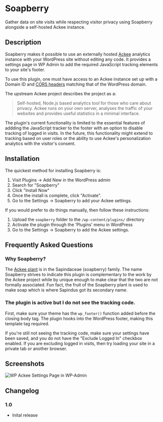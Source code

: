 # Soapberry 

Gather data on site visits while respecting visitor privacy using Soapberry alongside a self-hosted Ackee instance.

## Description 

Soapberry makes it possible to use an externally hosted [Ackee](https://ackee.electerious.com/) analytics instance with your WordPress site without editing any code. It provides a settings page in WP Admin to add the required JavaScript tracking elements to your site's footer. 

To use this plugin, one must have access to an Ackee instance set up with a Domain ID and [CORS headers](https://github.com/electerious/Ackee/blob/master/docs/CORS%20headers.md) matching that of the WordPress domain.

The upstream Ackee project describes the project as a:
> Self-hosted, Node.js based analytics tool for those who care about privacy. Ackee runs on your own server, analyses the traffic of your websites and provides useful statistics in a minimal interface.

The plugin's current functionality is limited to the essential features of addding the JavaScript tracker to the footer with an option to disable tracking of logged in visits. In the future, this functionality might extend to tracking based on user roles or the ability to use Ackee's personalization analytics with the visitor's consent.

## Installation 

The quickest method for installing Soapberry is:

1. Visit Plugins -> Add New in the WordPress admin
1. Search for "Soapberry"
1. Click "Install Now"
1. Once the install is complete, click "Activate".
1. Go to the Settings -> Soapberry to add your Ackee settings.

If you would prefer to do things manually, then follow these instructions:

1. Upload the `soapberry` folder to the `/wp-content/plugins/` directory
1. Activate the plugin through the 'Plugins' menu in WordPress
1. Go to the Settings -> Soapberry to add the Ackee settings.

## Frequently Asked Questions 

### Why Soapberry? 

The [Ackee plant](https://en.wikipedia.org/wiki/Ackee) is in the Sapindaceae (soapberry) family. The name Soapberry strives to indicate this plugin is complementary to the work by the Ackee project while by unique enough to make clear that the two are not formally associated. Fun fact, the fruit of the Soapberry plant is used to make soap which is where Sapindus got its secondary name.


### The plugin is active but I do not see the tracking code. 

First, make sure your theme has the `wp_footer()` function added before the closing body tag. The plugin hooks into the WordPress footer, making this template tag required. 

If you're still not seeing the tracking code, make sure your settings have been saved, and you do not have the "Exclude Logged In" checkbox enabled. If you are excluding logged in visits, then try loading your site in a private tab or another browser.

## Screenshots 
![WP Ackee Settings Page in WP-Admin](assets/screenshot-1.png)

## Changelog 

### 1.0 
* Inital release